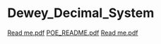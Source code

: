 # Dewey_Decimal_System
[Read me.pdf](https://github.com/emansprojects/Dewey_Decimal_System/files/10114065/Read.me.pdf)
[POE_README.pdf](https://github.com/emansprojects/Dewey_Decimal_System/files/10114070/POE_README.pdf)
[Read me.pdf](https://github.com/emansprojects/Dewey_Decimal_System/files/10114073/Read.me.pdf)
